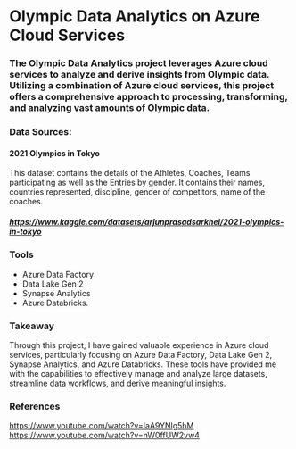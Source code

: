 # Olympic Data Analytics on Azure Cloud Services


### The Olympic Data Analytics project leverages Azure cloud services to analyze and derive insights from Olympic data. Utilizing a combination of Azure cloud services, this project offers a comprehensive approach to processing, transforming, and analyzing vast amounts of Olympic data. 



### Data Sources:
#### 2021 Olympics in Tokyo
This dataset contains the details of the Athletes, Coaches, Teams participating as well as the Entries by gender. It contains their names, countries represented, discipline, gender of competitors, name of the coaches.
##### <https://www.kaggle.com/datasets/arjunprasadsarkhel/2021-olympics-in-tokyo>


### Tools
- Azure Data Factory
- Data Lake Gen 2
- Synapse Analytics
- Azure Databricks.


### Takeaway
Through this project, I have gained valuable experience in Azure cloud services, particularly focusing on Azure Data Factory, Data Lake Gen 2, Synapse Analytics, and Azure Databricks. 
These tools have provided me with the capabilities to effectively manage and analyze large datasets, streamline data workflows, and derive meaningful insights. 




### References 

https://www.youtube.com/watch?v=IaA9YNlg5hM \
https://www.youtube.com/watch?v=nW0ffUW2vw4
